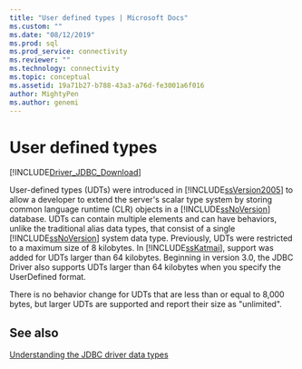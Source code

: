 ```yaml
---
title: "User defined types | Microsoft Docs"
ms.custom: ""
ms.date: "08/12/2019"
ms.prod: sql
ms.prod_service: connectivity
ms.reviewer: ""
ms.technology: connectivity
ms.topic: conceptual
ms.assetid: 19a71b27-b788-43a3-a76d-fe3001a6f016
author: MightyPen
ms.author: genemi
---
```


# User defined types

[!INCLUDE[Driver_JDBC_Download](../../includes/driver_jdbc_download.md)]

User-defined types (UDTs) were introduced in [!INCLUDE[ssVersion2005](../../includes/ssversion2005-md.md)] to allow a developer to extend the server's scalar type system by storing common language runtime (CLR) objects in a [!INCLUDE[ssNoVersion](../../includes/ssnoversion-md.md)] database. UDTs can contain multiple elements and can have behaviors, unlike the traditional alias data types, that consist of a single [!INCLUDE[ssNoVersion](../../includes/ssnoversion-md.md)] system data type. Previously, UDTs were restricted to a maximum size of 8 kilobytes. In [!INCLUDE[ssKatmai](../../includes/sskatmai_md.md)], support was added for UDTs larger than 64 kilobytes. Beginning in version 3.0, the JDBC Driver also supports UDTs larger than 64 kilobytes when you specify the UserDefined format.

There is no behavior change for UDTs that are less than or equal to 8,000 bytes, but larger UDTs are supported and report their size as "unlimited".

## See also

[Understanding the JDBC driver data types](../../connect/jdbc/understanding-the-jdbc-driver-data-types.md)
